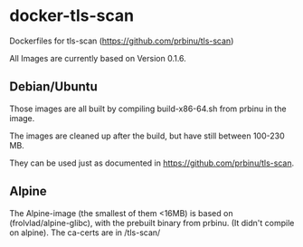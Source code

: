 # docker-tls-scan
Dockerfiles for tls-scan (https://github.com/prbinu/tls-scan)

All Images are currently based on Version 0.1.6.

## Debian/Ubuntu

Those images are all built by compiling build-x86-64.sh from prbinu in the image.

The images are cleaned up after the build, but have still between 100-230 MB.

They can be used just as documented in https://github.com/prbinu/tls-scan.

## Alpine

The Alpine-image (the smallest of them <16MB) is based on (frolvlad/alpine-glibc), with the prebuilt binary from prbinu.
(It didn't compile on alpine). The ca-certs are in /tls-scan/


